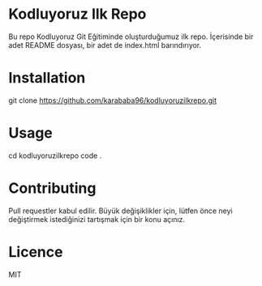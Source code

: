 # Kodluyoruz Ilk Repo
Bu repo Kodluyoruz Git Eğitiminde oluşturduğumuz ilk repo. İçerisinde bir adet README dosyası, bir adet de index.html barındırıyor. 
# Installation
git clone https://github.com/karababa96/kodluyoruzilkrepo.git
# Usage
cd kodluyoruzilkrepo
code .
# Contributing
Pull requestler kabul edilir. Büyük değişiklikler için, lütfen önce neyi değiştirmek istediğinizi tartışmak için bir konu açınız.
# Licence
MIT
